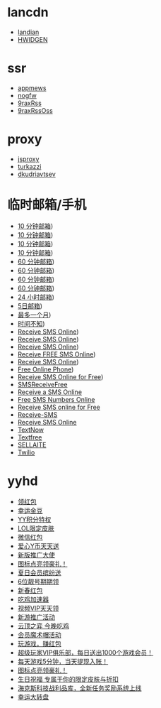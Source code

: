 # lancdn
- [landian](https://dl.lancdn.com/landian/)
- [HWIDGEN](https://dl.lancdn.com/landian/software/HWIDGEN/)

# ssr
- [appmews](https://www.appmews.com/ssr.html)
- [nogfw](https://github.com/gfw-breaker/nogfw)
- [9raxRss](https://www.9rax.com/project/ssr)
- [9raxRssOss](https://www.9rax.com/project/ssr/oss)

# proxy
- [jsproxy](https://jsproxy.gq/)
- [turkazzi](https://www.turkazzi.com/)
- [dkudriavtsev](https://proxy.dkudriavtsev.xyz/)

# 临时邮箱/手机
- [10 分钟邮箱](http://www.bccto.me/))
- [10 分钟邮箱](https://temp-mail.org/zh/))
- [10 分钟邮箱](https://10minutemail.net/?lang=zh-cn))
- [10 分钟邮箱](http://10minutemail.com/10MinuteMail/index.html))
- [60 分钟邮箱](https://www.guerrillamail.com/zh/))
- [60 分钟邮箱](https://www.moakt.com/zh/mail))
- [60 分钟邮箱](http://www.nowmymail.com))
- [60 分钟邮箱](http://www.incognitomail.com/))
- [24 小时邮箱](http://24mail.chacuo.net/))
- [5日邮箱](http://www.yopmail.com/zh/))
- [最多一个月](http://www.jetable.org/zh/index))
- [时间不知](http://www.mailinator.com))
- [Receive SMS Online](https://www.pdflibr.com))
- [Receive SMS Online](http://www.smszk.com/))
- [Receive SMS Online](https://www.receive-sms-online.info/))
- [Receive FREE SMS Online](http://receivefreesms.com/))
- [Receive SMS Online](https://www.receivesmsonline.net/))
- [Free Online Phone](https://www.freeonlinephone.org/))
- [Receive SMS Online for Free](https://sms-online.co))
- [SMSReceiveFree](https://smsreceivefree.com/)
- [Receive a SMS Online](https://receive-a-sms.com/)
- [Free SMS Numbers Online](https://smsnumbersonline.com/)
- [Receive SMS online for Free](https://sms-online.co/receive-free-sms)
- [Receive-SMS](https://receive-sms.com/)
- [Receive SMS Online](http://receive-sms-online.com/)
- [TextNow](https://www.textnow.com/)
- [Textfree](https://www.pinger.com/text-free/)
- [SELLAITE](http://sms.sellaite.com/)
- [Twilio](https://www.twilio.com/)

# yyhd
- [领红包](yy://logingiftbag-[tabkey=task&subkey=0&from=from_tab_zadan&ep=])
- [幸运金豆](yy://yxdt-[key=yg0vi209-XYDIVTYPE3IVJINDOU&from=from_link_zadan])
- [YY积分特权](yy://yxdt-[key=yg0vi209-SBJFIVTYPE3IVDOUBLE&from=from_link_zadan])
- [LOL限定皮肤](yy://yxdt-[key=yg0vi280-ZADANIVHDZX&from=from_link_zadan])
- [微信红包](yy://yxdt-[key=yg0vi302-MBZDIVHB&from=from_link_zadan])
- [爱心Y币天天送](yy://yxdt-[key=yg0vi326-MBZDIVYLIV4&from=from_link_zadan])
- [新版推广大使](yy://yxdt-[key=yg0vi341-JCHZIVZADAN&from=from_link_zadan])
- [图标点亮领豪礼！](yy://yxdt-[key=yg0vi343-JCHZIVZADAN&from=from_link_zadan])
- [夏日会员缤纷送](yy://yxdt-[key=yg0vi347-MBZDIVHY&from=from_link_zadan])
- [6位靓号期期领](yy://yxdt-[key=yg0vi350-MBZDIVLH&from=from_link_zadan])
- [新春红包](yy://yxdt-[key=yg0vi361-TQHZIVLOL&from=from_JCHZ])
- [吃鸡加速器](yy://yxdt-[key=yg0vi371-MBZDIVHB&from=from_link_zadan])
- [视频VIP天天领](yy://yxdt-[key=yg0vi372-MBZDIVTENCENT&from=from_link_zadan])
- [新游推广活动](yy://yxdt-[key=yg0viZSFYXYTG-MBZDIVQB&from=from_link_zadan])
- [云顶之弈 今晚吃鸡](yy://yxdt-[key=yg0viMBZDLOL&from=from_link_zadan])
- [会员魔术帽活动](yy://yxdt-[key=yg0viXHYHD-MBZDIVHY&from=from_link_zadan])
- [玩游戏，赚红包](yy://yxdt-[key=yg0viVNLSXGER-TQHZIVHY&from=from_TQHZ])
- [超级玩家VIP俱乐部，每日送出1000个游戏会员！](yy://yxdt-[key=yg0viCWJLB-from=from_link_zadan])
- [每天游戏5分钟，当天提现入账！](yy://yxdt-[key=yg0vi361-MBZDIVHB&from=from_zadan])
- [图标点亮领豪礼！](yy://yxdt-[key=yg0vi343-JCHZIVZADAN&from=from_link_zadan])
- [生日祝福 专属于你的限定皮肤与折扣](yy://yxdt-[key=yg0viSRZF-from=from_link_zadan])
- [海克斯科技战利品库，全新任务奖励系统上线](yy://yxdt-[key=yg0viHKSKJ-from=from_link_zadan])
- [幸运大转盘](yy://yxdt-[key=yg0viyyxxqbcj2019&from=from_link_zadan])